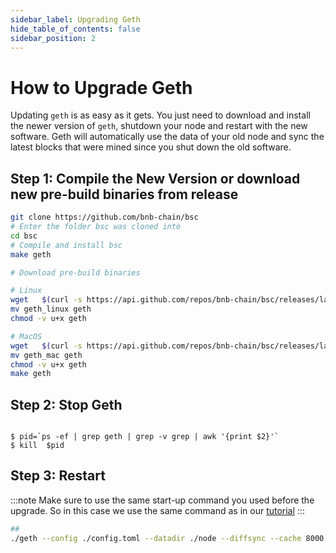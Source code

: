 ```yaml
---
sidebar_label: Upgrading Geth
hide_table_of_contents: false
sidebar_position: 2
---
```


# How to Upgrade Geth

Updating `geth` is as easy as it gets. You just need to download and install the newer version of `geth`, shutdown your node and restart with the new software. Geth will automatically use the data of your old node and sync the latest blocks that were mined since you shut down the old software.

## Step 1: Compile the New Version or download new pre-build binaries from release

```bash
git clone https://github.com/bnb-chain/bsc
# Enter the folder bsc was cloned into
cd bsc
# Compile and install bsc
make geth
```

```bash
# Download pre-build binaries

# Linux
wget   $(curl -s https://api.github.com/repos/bnb-chain/bsc/releases/latest |grep browser_ |grep geth_linux |cut -d\" -f4)
mv geth_linux geth
chmod -v u+x geth

# MacOS
wget   $(curl -s https://api.github.com/repos/bnb-chain/bsc/releases/latest |grep browser_ |grep geth_mac |cut -d\" -f4)
mv geth_mac geth
chmod -v u+x geth
make geth
```


## Step 2: Stop Geth

```

$ pid=`ps -ef | grep geth | grep -v grep | awk '{print $2}'`
$ kill  $pid

```


## Step 3: Restart
:::note
Make sure to use the same start-up command you used before the upgrade. So in this case we use the same command as in our [tutorial](./validator/fullnode.md) 
:::

```bash
##
./geth --config ./config.toml --datadir ./node --diffsync --cache 8000 --rpc.allow-unprotected-txs --txlookuplimit 0
```
